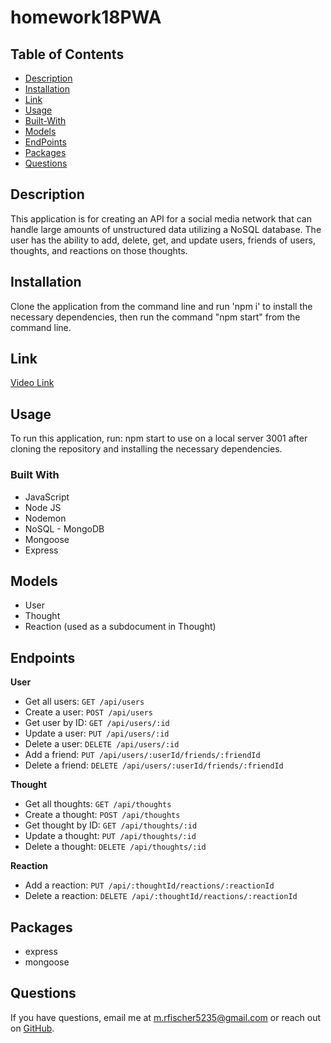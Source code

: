 # homework18PWA

## Table of Contents
* [Description](#description)
* [Installation](#installation)
* [Link](#link)
* [Usage](#usage) 
* [Built-With](#built-with)
* [Models](#models)
* [EndPoints](#endpoints)
* [Packages](#packages)
* [Questions](#questions)

## Description 
This application is for creating an API for a social media network that can handle large amounts of unstructured data utilizing a NoSQL database. The user has the ability to add, delete, get, and update users, friends of users, thoughts, and reactions on those thoughts.

## Installation
Clone the application from the command line and run 'npm i' to install the necessary dependencies, then run the command "npm start" from the command line. 
## Link
[Video Link](https://drive.google.com/file/d/1qKg_AR1td1NKMKgqHvg502xtQZDmrJvo/view)
## Usage
To run this application, run: npm start to use on a local server 3001 after cloning the repository and installing the necessary dependencies.

### Built With 

 * JavaScript
 * Node JS
 * Nodemon
 * NoSQL - MongoDB
 * Mongoose
 * Express

## Models
- User
- Thought
- Reaction (used as a subdocument in Thought)

## Endpoints
**User**
- Get all users:        `GET /api/users`
- Create a user:        `POST /api/users`
- Get user by ID:       `GET /api/users/:id`
- Update a user:        `PUT /api/users/:id`
- Delete a user:        `DELETE /api/users/:id`
- Add a friend:         `PUT /api/users/:userId/friends/:friendId`
- Delete a friend:      `DELETE /api/users/:userId/friends/:friendId`

**Thought**
- Get all thoughts:     `GET /api/thoughts`
- Create a thought:     `POST /api/thoughts`
- Get thought by ID:    `GET /api/thoughts/:id`
- Update a thought:     `PUT /api/thoughts/:id`
- Delete a thought:     `DELETE /api/thoughts/:id`

**Reaction**
- Add a reaction:       `PUT /api/:thoughtId/reactions/:reactionId`
- Delete a reaction:    `DELETE /api/:thoughtId/reactions/:reactionId`

## Packages
- express
- mongoose

## Questions
If you have questions, email me at [m.rfischer5235@gmail.com](mailto:vlane0593@gmail.com) or reach out on [GitHub](https://github.com/MfischerTurtle).